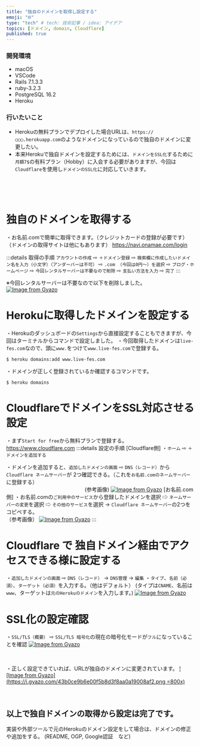 ```yaml
---
title: "独自のドメインを取得し設定する"
emoji: "🌐"
type: "tech" # tech: 技術記事 / idea: アイデア
topics: [ドメイン, domain, Cloudflare]
published: true
---
```

### 開発環境
- macOS
- VSCode
- Rails 7.1.3.3
- ruby-3.2.3
- PostgreSQL 16.2
- Heroku

### 行いたいこと
- Herokuの無料プランでデプロイした場合URLは、`https://◯◯◯.herokuapp.com`のようなドメインになっているので独自のドメインに変更したい。
- 本来Herokuで独自ドメインを設定するためには、`ドメインをSSL化`するために`月額7$`の有料プラン（Hobby）に入会する必要がありますが、今回は`Cloudflare`を使用し`ドメインのSSL化`に対応していきます。

<br>
<br>
<br>

# 独自のドメインを取得する
・お名前.comで簡単に取得できます。（クレジットカードの登録が必要です）
（ドメインの取得サイトは他にもあります）
https://navi.onamae.com/login

:::details 取得の手順
`アカウントの作成` ⇨ `＋ドメイン登録` ⇨ `検索欄に作成したいドメイン名を入力（小文字）（アンダーバーは不可）` 
⇨ `.com （今回は0円〜）を選択` ⇨ `ブログ・ホームページ` ⇨ `今回レンタルサーバーは不要なので削除` 
⇨ `支払い方法を入力` ⇨ `完了`
:::
<br>

※今回レンタルサーバーは不要なので以下を削除しました。
[![Image from Gyazo](https://i.gyazo.com/3e465b9f1f0ae2510e4f1d4f7f89eb96.png)](https://gyazo.com/3e465b9f1f0ae2510e4f1d4f7f89eb96)



# Herokuに取得したドメインを設定する
・Herokuのダッシュボードの`Settings`から直接設定することもできますが、今回はターミナルからコマンドで設定しました。
・今回取得したドメインは`live-fes.com`なので、頭に`www.`をつけて`www.live-fes.com`で登録する。
```:ターミナル
$ heroku domains:add www.live-fes.com
```
・ドメインが正しく登録されているか確認するコマンドです。
```
$ heroku domains
```

# CloudflareでドメインをSSL対応させる設定
・まず`Start for free`から無料プランで登録する。
https://www.cloudflare.com
:::details 設定の手順
[Cloudflare側]
・`ホーム` ⇨ `＋ドメインを追加する`

・ドメインを追加すると、`追加したドメインの画面` ⇨ `DNS（レコード）`から`Cloudflare ネームサーバー`が
2つ確認できる。（これを`お名前.comのネームサーバー`に登録する）
<br>
　　　　　　　　　　　　　　　(参考画像)
[![Image from Gyazo](https://i.gyazo.com/f46ee3dcd98834e6892ee830fcb0fb56.png)](https://gyazo.com/f46ee3dcd98834e6892ee830fcb0fb56)
[お名前.com側]
・お名前.comの`ご利用中のサービス`から登録したドメインを選択 ⇨ `ネームサーバーの変更`を選択
⇨ `その他のサービス`を選択 → `Cloudflare ネームサーバー`の2つをコピペする。
<br>
（参考画像）
[![Image from Gyazo](https://i.gyazo.com/83e01e45c47f785ca4e201888b3623dd.png)](https://gyazo.com/83e01e45c47f785ca4e201888b3623dd)
:::


# Cloudflare で 独自ドメイン経由でアクセスできる様に設定する
・`追加したドメインの画面` ⇨ `DNS（レコード）` → `DNS管理` → `編集`
・`タイプ`、`名前（必須）`、`ターゲット（必須）`を入力する。（他はデフォルト）
(タイプは`CNAME`、名前は`www`、ターゲットは`元のHerokuのドメイン`を入力します。)
[![Image from Gyazo](https://i.gyazo.com/254c1aacd9f807ad14566764df17aabc.png)](https://gyazo.com/254c1aacd9f807ad14566764df17aabc)


# SSL化の設定確認
・`SSL/TLS（概要）` ⇨ `SSL/TLS 暗号化`の現在の暗号化モードが`フル`になっていることを確認
[![Image from Gyazo](https://i.gyazo.com/cc97990c870a479bafda210124585d3c.png )](https://gyazo.com/cc97990c870a479bafda210124585d3c)

<br>

・正しく設定できていれば、URLが独自のドメインに変更されています。
[![Image from Gyazo](https://i.gyazo.com/43b0ce9b6e00f5b8d3f8aa0a19008af2.png =800x)](https://gyazo.com/43b0ce9b6e00f5b8d3f8aa0a19008af2)

<br>

## 以上で独自ドメインの取得から設定は完了です。
実装や外部ツールで元のHerokuのドメイン設定をして場合は、ドメインの修正や追加をする。
(README, OGP, Google認証　など)

<br>
<br>
<br>




